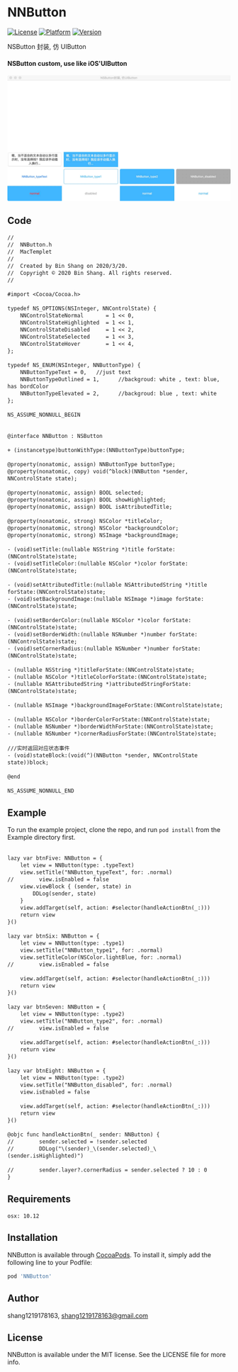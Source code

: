 # NNButton

[![License](https://img.shields.io/badge/License-MIT-green.svg)](LICENSE)
[![Platform](https://img.shields.io/cocoapods/p/NNButton.svg?style=flat)](https://cocoapods.org/pods/NNButton)
[![Version](https://img.shields.io/cocoapods/v/NNButton.svg?style=flat)](https://cocoapods.org/pods/NNButton)

NSButton 封装, 仿 UIButton
#### NSButton custom, use like iOS'UIButton
![](https://github.com/shang1219178163/NNButton/blob/master/screenshots/screenshots.jpeg?raw=true)

## Code

```
//
//  NNButton.h
//  MacTemplet
//
//  Created by Bin Shang on 2020/3/20.
//  Copyright © 2020 Bin Shang. All rights reserved.
//

#import <Cocoa/Cocoa.h>

typedef NS_OPTIONS(NSInteger, NNControlState) {
    NNControlStateNormal       = 1 << 0,
    NNControlStateHighlighted  = 1 << 1,
    NNControlStateDisabled     = 1 << 2,
    NNControlStateSelected     = 1 << 3,
    NNControlStateHover        = 1 << 4,
};

typedef NS_ENUM(NSInteger, NNButtonType) {
    NNButtonTypeText = 0,   //just text
    NNButtonTypeOutlined = 1,      //backgroud: white , text: blue, has bordColor
    NNButtonTypeElevated = 2,      //backgroud: blue , text: white
};

NS_ASSUME_NONNULL_BEGIN


@interface NNButton : NSButton

+ (instancetype)buttonWithType:(NNButtonType)buttonType;

@property(nonatomic, assign) NNButtonType buttonType;
@property(nonatomic, copy) void(^block)(NNButton *sender, NNControlState state);

@property(nonatomic, assign) BOOL selected;
@property(nonatomic, assign) BOOL showHighlighted;
@property(nonatomic, assign) BOOL isAttributedTitle;

@property(nonatomic, strong) NSColor *titleColor;
@property(nonatomic, strong) NSColor *backgroundColor;
@property(nonatomic, strong) NSImage *backgroundImage;

- (void)setTitle:(nullable NSString *)title forState:(NNControlState)state;
- (void)setTitleColor:(nullable NSColor *)color forState:(NNControlState)state;

- (void)setAttributedTitle:(nullable NSAttributedString *)title forState:(NNControlState)state;
- (void)setBackgroundImage:(nullable NSImage *)image forState:(NNControlState)state;

- (void)setBorderColor:(nullable NSColor *)color forState:(NNControlState)state;
- (void)setBorderWidth:(nullable NSNumber *)number forState:(NNControlState)state;
- (void)setCornerRadius:(nullable NSNumber *)number forState:(NNControlState)state;

- (nullable NSString *)titleForState:(NNControlState)state;
- (nullable NSColor *)titleColorForState:(NNControlState)state;
- (nullable NSAttributedString *)attributedStringForState:(NNControlState)state;

- (nullable NSImage *)backgroundImageForState:(NNControlState)state;

- (nullable NSColor *)borderColorForState:(NNControlState)state;
- (nullable NSNumber *)borderWidthForState:(NNControlState)state;
- (nullable NSNumber *)cornerRadiusForState:(NNControlState)state;

///实时返回对应状态事件
- (void)stateBlock:(void(^)(NNButton *sender, NNControlState state))block;

@end

NS_ASSUME_NONNULL_END

```

## Example

To run the example project, clone the repo, and run `pod install` from the Example directory first.
```

lazy var btnFive: NNButton = {
    let view = NNButton(type: .typeText)
    view.setTitle("NNButton_typeText", for: .normal)
//        view.isEnabled = false
    view.viewBlock { (sender, state) in
        DDLog(sender, state)
    }
    view.addTarget(self, action: #selector(handleActionBtn(_:)))
    return view
}()
    
lazy var btnSix: NNButton = {
    let view = NNButton(type: .type1)
    view.setTitle("NNButton_type1", for: .normal)
    view.setTitleColor(NSColor.lightBlue, for: .normal)
//        view.isEnabled = false

    view.addTarget(self, action: #selector(handleActionBtn(_:)))
    return view
}()
    
lazy var btnSeven: NNButton = {
    let view = NNButton(type: .type2)
    view.setTitle("NNButton_type2", for: .normal)
//        view.isEnabled = false

    view.addTarget(self, action: #selector(handleActionBtn(_:)))
    return view
}()
    
lazy var btnEight: NNButton = {
    let view = NNButton(type: .type2)
    view.setTitle("NNButton_disabled", for: .normal)
    view.isEnabled = false

    view.addTarget(self, action: #selector(handleActionBtn(_:)))
    return view
}()
    
@objc func handleActionBtn(_ sender: NNButton) {
//        sender.selected = !sender.selected
//        DDLog("\(sender)_\(sender.selected)_\(sender.isHighlighted)")
    
//        sender.layer?.cornerRadius = sender.selected ? 10 : 0
}
```
## Requirements

    osx: 10.12

## Installation

NNButton is available through [CocoaPods](https://cocoapods.org). To install
it, simply add the following line to your Podfile:

```ruby
pod 'NNButton'
```

## Author

shang1219178163, shang1219178163@gmail.com

## License

NNButton is available under the MIT license. See the LICENSE file for more info.   


